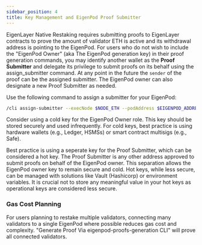 ```yaml
---
sidebar_position: 4
title: Key Management and EigenPod Proof Submitter
---
```


EigenLayer Native Restaking requires submitting proofs to EigenLayer contracts to prove the amount of validator ETH is active and its withdrawal address is pointing to the EigenPod. For users who do not wish to include the "EigenPod Owner" (aka The EigenPod generation key) in their proof generation commands, you may identify another wallet as the **Proof Submitter** and delegate its privilege to submit proofs on its behalf using the assign_submitter command. At any point in the future the `sender` of the proof can be the assigned submitter. The EigenPod owner can also designate a new Proof Submitter as needed.

Use the following command to assign a submitter for your EigenPod:
```bash
/cli assign-submitter --execNode $NODE_ETH --podAddress $EIGENPOD_ADDRESS --sender $EIGENPOD_OWNER_PK
```

Consider using a cold key for the EigenPod Owner role. This key should be stored securely and used infrequently.
For cold keys, best practice is using hardware wallets (e.g., Ledger, HSMSs) or smart contract multisigs (e.g., Safe).

Best practice is using a seperate key for the Proof Submitter, which can be considered a hot key. The Proof Submitter
is any other address approved to submit proofs on behalf of the EigenPod owner. This separation allows the EigenPod owner
key to remain secure and cold. Hot keys, while less secure, can be managed with solutions like Vault (Hashicorp) or environment
variables. It is crucial not to store any meaningful value in your hot keys as operational keys are considered less secure.

### Gas Cost Planning

For users planning to restake multiple validators, connecting many validators to a single EigenPod where possible reduces
gas cost and complexity. "Generate Proof Via eigenpod-proofs-generation CLI" will prove all connected validators.